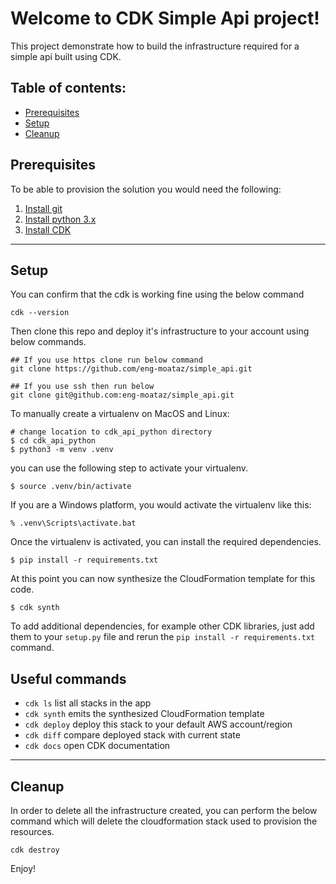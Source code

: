 
# Welcome to CDK Simple Api project!

This project demonstrate how to build the infrastructure required for a simple api built using CDK.

## Table of contents:
- [Prerequisites](#Prerequisites)
- [Setup](#Setup)
- [Cleanup](#Cleanup)

## Prerequisites
To be able to provision the solution you would need the following:

1.	[Install git](https://docs.github.com/en/free-pro-team@latest/github/getting-started-with-github/set-up-git)
2.  [Install python 3.x](https://www.python.org/downloads/)
3.	[Install CDK](https://docs.aws.amazon.com/cdk/latest/guide/getting_started.html#getting_started_prerequisites)

---
## Setup

You can confirm that the cdk is working fine using the below command

```
cdk --version
```

Then clone this repo and deploy it's infrastructure to your account using below commands.

```
## If you use https clone run below command
git clone https://github.com/eng-moataz/simple_api.git

## If you use ssh then run below
git clone git@github.com:eng-moataz/simple_api.git
```

To manually create a virtualenv on MacOS and Linux:

```
# change location to cdk_api_python directory
$ cd cdk_api_python
$ python3 -m venv .venv
```

you can use the following step to activate your virtualenv.

```
$ source .venv/bin/activate
```

If you are a Windows platform, you would activate the virtualenv like this:

```
% .venv\Scripts\activate.bat
```

Once the virtualenv is activated, you can install the required dependencies.

```
$ pip install -r requirements.txt
```

At this point you can now synthesize the CloudFormation template for this code.

```
$ cdk synth
```

To add additional dependencies, for example other CDK libraries, just add
them to your `setup.py` file and rerun the `pip install -r requirements.txt`
command.

## Useful commands

 * `cdk ls`          list all stacks in the app
 * `cdk synth`       emits the synthesized CloudFormation template
 * `cdk deploy`      deploy this stack to your default AWS account/region
 * `cdk diff`        compare deployed stack with current state
 * `cdk docs`        open CDK documentation

---
## Cleanup

In order to delete all the infrastructure created, you can perform the below command which will delete the cloudformation stack used to provision the resources.

```
cdk destroy
```
Enjoy!
